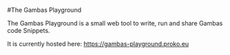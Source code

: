 #The Gambas Playground

The Gambas Playground is a small web tool to write, run and share Gambas code Snippets. 

It is currently hosted here: 
https://gambas-playground.proko.eu
